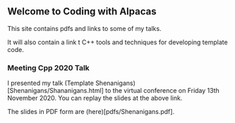 ## Welcome to Coding with Alpacas

This site contains pdfs and links to some of my talks.

It will also contain a link t C++ tools and techniques for developing template code.

### Meeting Cpp 2020 Talk

I presented my talk (Template Shenanigans)[Shenanigans/Shananigans.html] to the virtual conference on Friday 13th November 2020. You can replay the slides at the above link.

The slides in PDF form are (here)[pdfs/Shenanigans.pdf].
